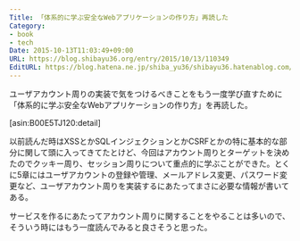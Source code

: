 ```yaml
---
Title: 「体系的に学ぶ安全なWebアプリケーションの作り方」再読した
Category:
- book
- tech
Date: 2015-10-13T11:03:49+09:00
URL: https://blog.shibayu36.org/entry/2015/10/13/110349
EditURL: https://blog.hatena.ne.jp/shiba_yu36/shibayu36.hatenablog.com/atom/entry/6653458415124442240
---
```


ユーザアカウント周りの実装で気をつけるべきことをもう一度学び直すために「体系的に学ぶ安全なWebアプリケーションの作り方」を再読した。

[asin:B00E5TJ120:detail]

以前読んだ時はXSSとかSQLインジェクションとかCSRFとかの特に基本的な部分に関して頭に入ってきてたとけど、今回はアカウント周りとターゲットを決めたのでクッキー周り、セッション周りについて重点的に学ぶことができた。とくに5章にはユーザアカウントの登録や管理、メールアドレス変更、パスワード変更など、ユーザアカウント周りを実装するにあたってまさに必要な情報が書いてある。

サービスを作るにあたってアカウント周りに関することをやることは多いので、そういう時にはもう一度読んでみると良さそうと思った。
